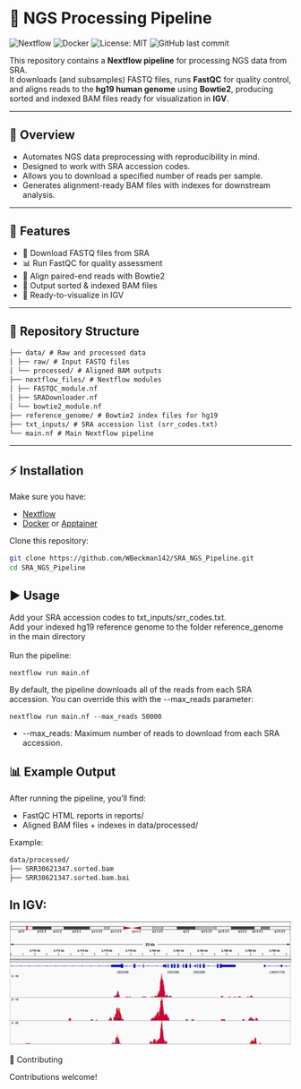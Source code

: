# 🧬 NGS Processing Pipeline

![Nextflow](https://img.shields.io/badge/nextflow-%2300A388.svg?style=flat&logo=nextflow&logoColor=white)
![Docker](https://img.shields.io/badge/docker-%230db7ed.svg?style=flat&logo=docker&logoColor=white)
![License: MIT](https://img.shields.io/badge/License-MIT-yellow.svg)
![GitHub last commit](https://img.shields.io/github/last-commit/WBeckman142/SRA_NGS_Pipeline/main)


This repository contains a **Nextflow pipeline** for processing NGS data from SRA.  
It downloads (and subsamples) FASTQ files, runs **FastQC** for quality control, and aligns reads to the **hg19 human genome** using **Bowtie2**, producing sorted and indexed BAM files ready for visualization in **IGV**.

---

## 📖 Overview
- Automates NGS data preprocessing with reproducibility in mind.
- Designed to work with SRA accession codes.
- Allows you to download a specified number of reads per sample.
- Generates alignment-ready BAM files with indexes for downstream analysis.

---

## 🚀 Features
- 🔽 Download FASTQ files from SRA
- 📊 Run FastQC for quality assessment
- 🎯 Align paired-end reads with Bowtie2
- 📂 Output sorted & indexed BAM files
- 👀 Ready-to-visualize in IGV

---

## 📂 Repository Structure
```
├── data/ # Raw and processed data
│ ├── raw/ # Input FASTQ files
│ └── processed/ # Aligned BAM outputs
├── nextflow_files/ # Nextflow modules
│ ├── FASTQC_module.nf
│ ├── SRADownloader.nf
│ └── bowtie2_module.nf
├── reference_genome/ # Bowtie2 index files for hg19
├── txt_inputs/ # SRA accession list (srr_codes.txt)
└── main.nf # Main Nextflow pipeline
```

---

## ⚡ Installation
Make sure you have:
- [Nextflow](https://www.nextflow.io/)  
- [Docker](https://www.docker.com/) or [Apptainer](https://apptainer.org/)  

Clone this repository:
```bash
git clone https://github.com/WBeckman142/SRA_NGS_Pipeline.git
cd SRA_NGS_Pipeline
```


## ▶️ Usage

Add your SRA accession codes to txt_inputs/srr_codes.txt.<br>
Add your indexed hg19 reference genome to the folder reference_genome in the main directory<br>
<br>
Run the pipeline:
```
nextflow run main.nf
```
By default, the pipeline downloads all of the reads from each SRA accession. You can override this with the --max_reads parameter:
```
nextflow run main.nf --max_reads 50000
```
- --max_reads: Maximum number of reads to download from each SRA accession.

## 📊 Example Output

After running the pipeline, you’ll find:<br>
- FastQC HTML reports in reports/<br>
- Aligned BAM files + indexes in data/processed/

Example:
```
data/processed/
├── SRR30621347.sorted.bam
├── SRR30621347.sorted.bam.bai
```
## In IGV:

![IGV Tracks](https://github.com/WBeckman142/SRA_NGS_Pipeline/blob/main/images/IGV_tracks.png?raw=true)

🤝 Contributing

Contributions welcome! 
